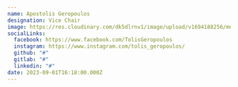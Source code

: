 ```yaml
---
name: Apostolis Geropoulos
designation: Vice Chair
image: https://res.cloudinary.com/dk5dlrnv1/image/upload/v1694188256/members/geropoulos_fgoju1.jpg
socialLinks:
  facebook: https://www.facebook.com/TolisGeropoulos
  instagram: https://www.instagram.com/tolis_geropoulos/
  github: "#"
  gitlab: "#"
  linkedin: "#"
date: 2023-09-01T16:18:00.000Z
---
```

